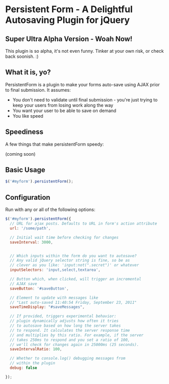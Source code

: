 # Persistent Form - A Delightful Autosaving Plugin for jQuery

## Super Ultra Alpha Version - Woah Now!

This plugin is so alpha, it's not even funny. Tinker at your own risk, or check back soonish. :)

## What it is, yo?

PersistentForm is a plugin to make your forms auto-save using AJAX prior to final submission. It assumes:

- You don't need to validate until final submission - you're just trying to keep your users from losing work along the way
- You want your user to be able to save on demand
- You like speed

## Speediness

A few things that make persistentForm speedy:

(coming soon)

## Basic Usage

```javascript
$('#myform').persistentForm();
```

## Configuration

Run with any or all of the following options:

```javascript
$('#myform').persistentForm({
  // URL for ajax posts. Defaults to URL in form's action attribute
  url: '/some/path', 

  // Initial wait time before checking for changes
  saveInterval: 3000,


  // Which inputs within the form do you want to autosave?
  // Any valid jQuery selector string is fine, so be as
  // clever as you like: 'input:not(".secret")' or whatever
  inputSelectors: 'input,select,textarea',

  // Button which, when clicked, will trigger an incremental
  // AJAX save
  saveButton: '#saveButton',

  // Element to update with messages like 
  // "Last auto-saved 11:40:54 Friday, September 23, 2011"
  saveTimeDisplay: "#saveMessages",

  // If provided, triggers experimental behavior: 
  // plugin dynamically adjusts how often it tries
  // to autosave based on how long the server takes
  // to respond. It calculates the server response time
  // and multiplies by this ratio. For example, if the server
  // takes 250ms to respond and you set a ratio of 100,
  // we'll check for changes again in 25000ms (25 seconds).
  saveIntervalRatio: 100,

  // Whether to console.log() debugging messages from
  // within the plugin
  debug: false

});
```
